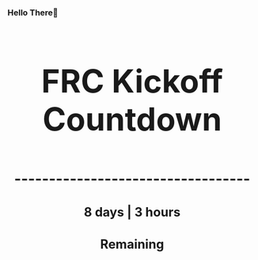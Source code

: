 ### Hello There👋

<!---START-TIMER--->
<h3 align='center' style='font-size: 64px;'>FRC Kickoff Countdown</h3>
<h3 align='center' style='font-size: 30px;'>----------------------------------</h3>
<h3 align='center' style='font-size: 25px;'>8 days | 3 hours</h3>
<h3 align='center' style='font-size: 25px;'>Remaining</h3>
<!---END-TIMER--->
